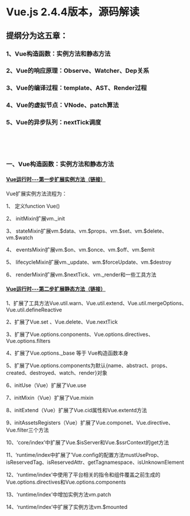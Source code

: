 <h1>Vue.js 2.4.4版本，源码解读</h1>

<h2>提纲分为这五章：</h2>
<h3>1、Vue构造函数：实例方法和静态方法</h3>
<h3>2、Vue的响应原理：Observe、Watcher、Dep关系</h3>
<h3>3、Vue的编译过程：template、AST、Render过程</h3>
<h3>4、Vue的虚拟节点：VNode、patch算法</h3>
<h3>5、Vue的异步队列：nextTick调度</h3>

<br/>
<br/>
<br/>
<h3>一、Vue构造函数：实例方法和静态方法</h3>

<a style="text-decoration: underline;" href="https://github.com/terribleness/vue-read/issues/2" target="_blank"><h4>Vue运行时---第一步扩展实例方法（链接）</h4></a>
<p>Vue扩展实例方法流程为：</p>
<p>1、	定义function Vue()</p>
<p>2、	initMixin扩展vm._init</p>
<p>3、	stateMixin扩展vm.$data、vm.$props、vm.$set、vm.$delete、vm.$watch</p>
<p>4、	eventsMixin扩展vm.$on、vm.$once、vm.$off、vm.$emit</p>
<p>5、	lifecycleMixin扩展vm._update、wm.$forceUpdate、vm.$destroy</p>
<p>6、	renderMixin扩展vm.$nextTick、vm._render和一些工具方法</p>

<a style="text-decoration: underline;" href="https://github.com/terribleness/vue-read/issues/3" target="_blank"><h4>Vue运行时---第二步扩展静态方法（链接）</h4></a>
<p>1、扩展了工具方法Vue.util.warn、Vue.util.extend、Vue.util.mergeOptions、Vue.util.defineReactive</p>
<p>2、扩展了Vue.set 、Vue.delete、Vue.nextTick</p>
<p>3、扩展了Vue.options.conponents、Vue.options.directives、Vue.options.filters</p>
<p>4、扩展了Vue.options._base 等于 Vue构造函数本身</p>
<p>5、扩展了Vue.options.components为默认{name、abstract、props、created、destroyed、watch、render}对象</p>
<p>6、initUse（Vue）扩展了Vue.use</p>
<p>7、initMixin（Vue）扩展了Vue.mixin</p>
<p>8、initExtend（Vue）扩展了Vue.cid属性和Vue.extentd方法</p>
<p>9、initAssetsRegisters（Vue）扩展了Vue.componet、Vue.directive、Vue.filter三个方法</p>
<p>10、‘core/index’中扩展了Vue.$isServer和Vue.$ssrContext的get方法</p>
<p>11、‘runtime/index中扩展了’Vue.config的配置方法mustUseProp、isReservedTag、isReservedAttr、getTagnamespace、isUnknownElement</p>
<p>12、‘runtime/index’中使用了平台相关的指令和组件覆盖之前生成的Vue.options.directives和Vue.options.components</p>
<p>13、‘runtime/index’中增加实例方法vm.patch</p>
<p>14、‘runtime/index’中扩展了实例方法vm.$mounted</p>
